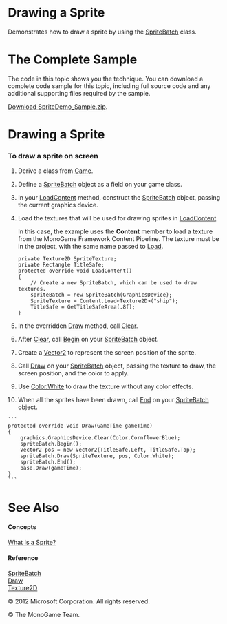 

# Drawing a Sprite

Demonstrates how to draw a sprite by using the [SpriteBatch](xref:Microsoft.Xna.Framework.Graphics.SpriteBatch) class.

# The Complete Sample

The code in this topic shows you the technique. You can download a complete code sample for this topic, including full source code and any additional supporting files required by the sample.

[Download SpriteDemo_Sample.zip](http://go.microsoft.com/fwlink/?LinkId=258730).

# Drawing a Sprite

### To draw a sprite on screen

1.  Derive a class from [Game](xref:Microsoft.Xna.Framework.Game).
    
2.  Define a [SpriteBatch](xref:Microsoft.Xna.Framework.Graphics.SpriteBatch) object as a field on your game class.
    
3.  In your [LoadContent](xref:MXF.Game.LoadContent) method, construct the [SpriteBatch](xref:Microsoft.Xna.Framework.Graphics.SpriteBatch) object, passing the current graphics device.
    
4.  Load the textures that will be used for drawing sprites in [LoadContent](xref:MXF.Game.LoadContent).
    
    In this case, the example uses the **Content** member to load a texture from the MonoGame Framework Content Pipeline. The texture must be in the project, with the same name passed to [Load](xref:Microsoft.Xna.Framework.Content.ContentManager.Load``1).
    
    ```
    private Texture2D SpriteTexture;
    private Rectangle TitleSafe;
    protected override void LoadContent()
    {
        // Create a new SpriteBatch, which can be used to draw textures.
        spriteBatch = new SpriteBatch(GraphicsDevice);
        SpriteTexture = Content.Load<Texture2D>("ship");
        TitleSafe = GetTitleSafeArea(.8f);
    }
    ```
    
5.  In the overridden [Draw](xref:Microsoft.Xna.Framework.Game.Draw) method, call [Clear](xref:Microsoft.Xna.Framework.Graphics.GraphicsDevice.Clear).
    
6.  After [Clear](xref:Microsoft.Xna.Framework.Graphics.GraphicsDevice.Clear), call [Begin](xref:Microsoft.Xna.Framework.Graphics.SpriteBatch.Begin) on your [SpriteBatch](xref:Microsoft.Xna.Framework.Graphics.SpriteBatch) object.
    
7.  Create a [Vector2](xref:Microsoft.Xna.Framework.Vector2) to represent the screen position of the sprite.
    
8.  Call [Draw](xref:Microsoft.Xna.Framework.Graphics.SpriteBatch.Draw) on your [SpriteBatch](xref:Microsoft.Xna.Framework.Graphics.SpriteBatch) object, passing the texture to draw, the screen position, and the color to apply.
    
9.  Use [Color.White](xref:MXF.Color) to draw the texture without any color effects.
    
10.  When all the sprites have been drawn, call [End](xref:Microsoft.Xna.Framework.Graphics.SpriteBatch.End) on your [SpriteBatch](xref:Microsoft.Xna.Framework.Graphics.SpriteBatch) object.
    
    ```
    protected override void Draw(GameTime gameTime)
    {
        graphics.GraphicsDevice.Clear(Color.CornflowerBlue);
        spriteBatch.Begin();
        Vector2 pos = new Vector2(TitleSafe.Left, TitleSafe.Top);
        spriteBatch.Draw(SpriteTexture, pos, Color.White);
        spriteBatch.End();
        base.Draw(gameTime);
    }
    ```
    

# See Also

#### Concepts

[What Is a Sprite?](Sprite_Overview.md)  

#### Reference

[SpriteBatch](xref:Microsoft.Xna.Framework.Graphics.SpriteBatch)  
[Draw](xref:Microsoft.Xna.Framework.Graphics.SpriteBatch.Draw)  
[Texture2D](xref:Microsoft.Xna.Framework.Graphics.Texture2D)  

© 2012 Microsoft Corporation. All rights reserved. 

© The MonoGame Team.
